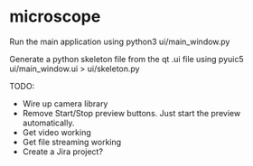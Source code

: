 # microscope

Run the main application using
python3 ui/main_window.py

Generate a python skeleton file from the qt .ui file using
pyuic5 ui/main_window.ui > ui/skeleton.py

TODO:
- Wire up camera library
- Remove Start/Stop preview buttons. Just start the preview automatically.
- Get video working
- Get file streaming working
- Create a Jira project?